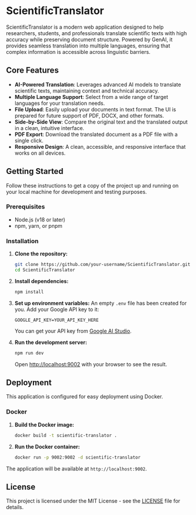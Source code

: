 # ScientificTranslator

ScientificTranslator is a modern web application designed to help researchers, students, and professionals translate scientific texts with high accuracy while preserving document structure. Powered by GenAI, it provides seamless translation into multiple languages, ensuring that complex information is accessible across linguistic barriers.

## Core Features

-   **AI-Powered Translation**: Leverages advanced AI models to translate scientific texts, maintaining context and technical accuracy.
-   **Multiple Language Support**: Select from a wide range of target languages for your translation needs.
-   **File Upload**: Easily upload your documents in text format. The UI is prepared for future support of PDF, DOCX, and other formats.
-   **Side-by-Side View**: Compare the original text and the translated output in a clean, intuitive interface.
-   **PDF Export**: Download the translated document as a PDF file with a single click.
-   **Responsive Design**: A clean, accessible, and responsive interface that works on all devices.

## Getting Started

Follow these instructions to get a copy of the project up and running on your local machine for development and testing purposes.

### Prerequisites

-   Node.js (v18 or later)
-   npm, yarn, or pnpm

### Installation

1.  **Clone the repository:**
    ```bash
    git clone https://github.com/your-username/ScientificTranslator.git
    cd ScientificTranslator
    ```

2.  **Install dependencies:**
    ```bash
    npm install
    ```

3.  **Set up environment variables:**
    An empty `.env` file has been created for you. Add your Google API key to it:
    ```
    GOOGLE_API_KEY=YOUR_API_KEY_HERE
    ```
    You can get your API key from [Google AI Studio](https://aistudio.google.com/app/apikey).

4.  **Run the development server:**
    ```bash
    npm run dev
    ```
    Open [http://localhost:9002](http://localhost:9002) with your browser to see the result.

## Deployment

This application is configured for easy deployment using Docker.

### Docker

1.  **Build the Docker image:**
    ```bash
    docker build -t scientific-translator .
    ```

2.  **Run the Docker container:**
    ```bash
    docker run -p 9002:9002 -d scientific-translator
    ```
The application will be available at `http://localhost:9002`.

## License

This project is licensed under the MIT License - see the [LICENSE](LICENSE) file for details.
